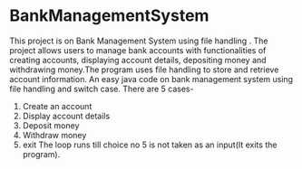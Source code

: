 # BankManagementSystem
This project is on Bank Management System using file handling . The project allows users to manage bank accounts with functionalities of creating accounts, displaying account details, depositing money and withdrawing money.The program uses file handling to store and retrieve account information.
An easy java code on bank management system using file handling and switch case.
There are 5 cases-
1. Create an account
2. Display account details
3.  Deposit money
4.  Withdraw money
5.  exit
The loop runs till choice no 5 is not taken as an input(It exits the program).

